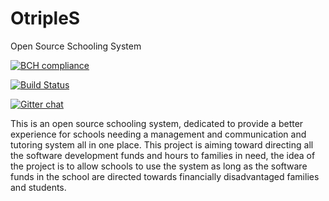 # OtripleS
Open Source Schooling System

[![BCH compliance](https://bettercodehub.com/edge/badge/hassanhabib/OtripleS?branch=master)](https://bettercodehub.com/)

[![Build Status](https://dev.azure.com/OtripleS/OtripleS/_apis/build/status/OtripleS%20BUILD?branchName=master)](https://dev.azure.com/OtripleS/OtripleS/_build/latest?definitionId=1&branchName=master)


[![Gitter chat](https://badges.gitter.im/gitterHQ/gitter.png)](https://gitter.im/OtripleS/community)

This is an open source schooling system, dedicated to provide a better experience for schools needing a management and communication and tutoring system all in one place.
This project is aiming toward directing all the software development funds and hours to families in need, the idea of the project is to allow schools to use the system as long as the software funds in the school are directed towards financially disadvantaged families and students.
